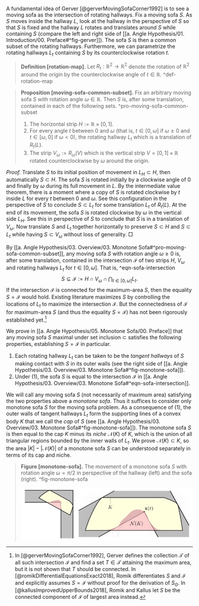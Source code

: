 A fundamental idea of Gerver [@gerverMovingSofaCorner1992] is to see a moving sofa as the intersection of rotating hallways. Fix a moving sofa $S$. As $S$ moves inside the hallway $L$, look at the hallway in the perspective of $S$ so that $S$ is fixed and the hallway $L$ rotates and translates around $S$ while containing $S$ (compare the left and right side of [[a. Angle Hypothesis/01. Introduction/00. Preface#^fig-gerver]]). The sofa $S$ is then a common subset of the rotating hallways. Furthermore, we can parametrize the rotating hallways $L_t$ containing $S$ by its counterclockwise rotation $t$.

> __Definition [rotation-map].__ Let $R_t : \mathbb{R}^2 \to \mathbb{R}^2$ denote the rotation of $\mathbb{R}^2$ around the origin by the counterclockwise angle of $t \in \mathbb{R}$. ^def-rotation-map

> __Proposition [moving-sofa-common-subset].__ Fix an arbitrary moving sofa $S$ with rotation angle $\omega \in \mathbb{R}$. Then $S$ is, after some translation, contained in each of the following sets. ^pro-moving-sofa-common-subset
> 
> 1. The horizontal strip $H := \mathbb{R} \times [0, 1]$.
> 2. For every angle $t$ between $0$ and $\omega$ (that is, $t \in [0, \omega]$ if $\omega \geq 0$ and $t \in [\omega, 0]$ if $\omega < 0$), the rotating hallway $L_t$ which is a translation of $R_t(L)$.
> 3. The strip $V_\omega := R_\omega(V)$ which is the vertical strip $V = [0, 1] \times \mathbb{R}$ rotated counterclockwise by $\omega$ around the origin.

_Proof._ Translate $S$ to its initial position of movement in $L_H \subset H$, then automatically $S \subset H$. The sofa $S$ is rotated initially by a clockwise angle of $0$ and finally by $\omega$ during its full movement in $L$. By the intermediate value theorem, there is a moment where a copy of $S$ is rotated clockwise by $t$ inside $L$ for every $t$ between $0$ and $\omega$. See this configuration in the perspective of $S$ to conclude $S \subset L_t$ for some translation $L_t$ of $R_t(L)$. At the end of its movement, the sofa $S$ is rotated clockwise by $\omega$ in the vertical side $L_H$. See this in perspective of $S$ to conclude that $S$ is in a translation of $V_\omega$. Now translate $S$ and $L_t$ together horizontally to preserve $S \subset H$ and $S \subset L_t$ while having $S \subset V_\omega$ without loss of generality. □

By [[a. Angle Hypothesis/03. Overview/03. Monotone Sofa#^pro-moving-sofa-common-subset]], any moving sofa $S$ with rotation angle $\omega \geq 0$ is, after some translation, contained in the intersection $\mathcal{I}$ of two strips $H$, $V_\omega$ and rotating hallways $L_t$ for $t \in [0, \omega]$. That is, ^eqn-sofa-intersection
$$
S \subseteq \mathcal{I} := H \cap V_\omega \cap \bigcap_{t \in [0, \omega]} L_t.
$$
If the intersection $\mathcal{I}$ is connected for the maximum-area $S$, then the equality $S = \mathcal{I}$ would hold. Existing literature maximizes $S$ by controlling the locations of $L_t$ to maximize the intersection $\mathcal{I}$. But the connectedness of $\mathcal{I}$ for maximum-area $S$ (and thus the equality $S = \mathcal{I}$) has not been rigorously established yet.[^connectedness]

We prove in [[a. Angle Hypothesis/05. Monotone Sofa/00. Preface]] that any moving sofa $S$ maximal under set inclusion $\subset$ satisfies the following properties, establishing $S = \mathcal{I}$ in particular.

1. Each rotating hallway $L_t$ can be taken to be the _tangent hallways_ of $S$ making contact with $S$ in its outer walls (see the right side of [[a. Angle Hypothesis/03. Overview/03. Monotone Sofa#^fig-monotone-sofa]]).
2. Under (1), the sofa $S$ is equal to the intersection $\mathcal{I}$ in [[a. Angle Hypothesis/03. Overview/03. Monotone Sofa#^eqn-sofa-intersection]].

We will call any moving sofa $S$ (not necessarily of maximum area) satisfying the two properties above a _monotone sofa_. Thus it suffices to consider only monotone sofa $S$ for the moving sofa problem. As a consequence of (1), the outer walls of tangent hallways $L_t$ form the supporting lines of a convex body $K$ that we call the _cap_ of $S$ (see [[a. Angle Hypothesis/03. Overview/03. Monotone Sofa#^fig-monotone-sofa]]). The monotone sofa $S$ is then equal to the cap $K$ minus its _niche_ $\mathcal{N}(K)$ of $K$, which is the union of all triangular regions bounded by the inner walls of $L_t$. We prove $\mathcal{N}(K) \subset K$, so the area $|K| - |\mathcal{N}(K)|$ of a monotone sofa $S$ can be understood separately in terms of its cap and niche.

> __Figure [monotone-sofa].__ The movement of a monotone sofa $S$ with rotation angle $\omega = \pi/2$ in perspective of the hallway (left) and the sofa (right). ^fig-monotone-sofa
> 
> ![100%](images/monotone-sofa-combined.svg)

[^translation]: Technically, translating the moving sofa $S$ may invalidate the initial condition $S \subseteq L_H$. We will relax the full [[c. Upper Bound A1/10. Notations and conventions/00. Preface#^def-sofa]] of a moving sofa $S$ so that only some translation of $S$ is required to be movable from $L_H$ to $L_V$ inside $L$.

[^connectedness]: In [@gerverMovingSofaCorner1992], Gerver defines the collection $\mathcal{T}$ of all such intersection $\mathcal{I}$ and find a set $T \in \mathcal{T}$ attaining the maximum area, but it is not shown that $T$ should be connected. In [@romikDifferentialEquationsExact2018], Romik differentiates $S$ and $\mathcal{I}$ and explicitly assumes $S = \mathcal{I}$ without proof for the derivation of $S_G$. In [@kallusImprovedUpperBounds2018], Romik and Kallus let $S$ be the connected component of $\mathcal{I}$ of largest area instead.